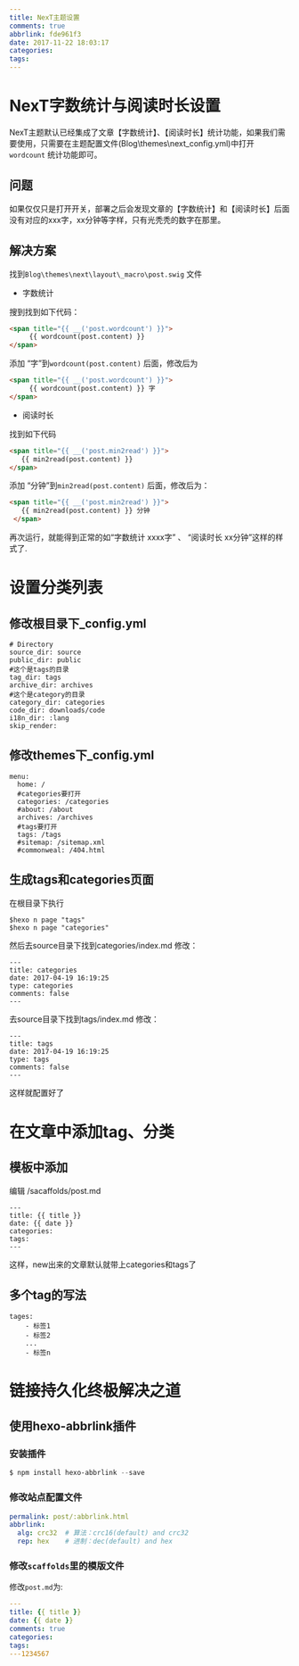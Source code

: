 ```yaml
---
title: NexT主题设置
comments: true
abbrlink: fde961f3
date: 2017-11-22 18:03:17
categories:
tags:
---
```


# NexT字数统计与阅读时长设置

NexT主题默认已经集成了文章【字数统计】、【阅读时长】统计功能，如果我们需要使用，只需要在主题配置文件(Blog\themes\next_config.yml)中打开`wordcount` 统计功能即可。

## 问题

如果仅仅只是打开开关，部署之后会发现文章的【字数统计】和【阅读时长】后面没有对应的xxx字，xx分钟等字样，只有光秃秃的数字在那里。

<!-- more -->

## 解决方案

找到`Blog\themes\next\layout\_macro\post.swig` 文件

- 字数统计

搜到找到如下代码：

```html
<span title="{{ __('post.wordcount') }}">
     {{ wordcount(post.content) }}
</span>
```

添加 “字”到`wordcount(post.content)` 后面，修改后为

```html
<span title="{{ __('post.wordcount') }}">
     {{ wordcount(post.content) }} 字
</span>
```

- 阅读时长

找到如下代码

```html
<span title="{{ __('post.min2read') }}">
   {{ min2read(post.content) }}
</span>
```

添加 “分钟”到`min2read(post.content)` 后面，修改后为：

```html
<span title="{{ __('post.min2read') }}">
   {{ min2read(post.content) }} 分钟
 </span>
```

再次运行，就能得到正常的如“字数统计 xxxx字” 、 “阅读时长 xx分钟”这样的样式了.



# 设置分类列表

## 修改根目录下_config.yml

```
# Directory
source_dir: source
public_dir: public
#这个是tags的目录
tag_dir: tags
archive_dir: archives
#这个是category的目录
category_dir: categories
code_dir: downloads/code
i18n_dir: :lang
skip_render:
```

## 修改themes下_config.yml

```
menu:
  home: /
  #categories要打开
  categories: /categories
  #about: /about
  archives: /archives
  #tags要打开
  tags: /tags
  #sitemap: /sitemap.xml
  #commonweal: /404.html
```

## 生成tags和categories页面

在根目录下执行

```
$hexo n page "tags"
$hexo n page "categories"
```

然后去source目录下找到categories/index.md
修改：

```
---
title: categories
date: 2017-04-19 16:19:25
type: categories
comments: false
---
```

去source目录下找到tags/index.md
修改：

```
---
title: tags
date: 2017-04-19 16:19:25
type: tags
comments: false
---
```

这样就配置好了

# 在文章中添加tag、分类

## 模板中添加

编辑 /sacaffolds/post.md

```
---
title: {{ title }}
date: {{ date }}
categories: 
tags:
---
```

这样，new出来的文章默认就带上categories和tags了

## 多个tag的写法

```
tages: 
    - 标签1
    - 标签2
    ...
    - 标签n
```


# 链接持久化终极解决之道

## 使用hexo-abbrlink插件

### 安装插件

```powershell
$ npm install hexo-abbrlink --save
```

### 修改站点配置文件

```yaml
permalink: post/:abbrlink.html
abbrlink:
  alg: crc32  # 算法：crc16(default) and crc32
  rep: hex    # 进制：dec(default) and hex
```

### 修改`scaffolds`里的模版文件

修改`post.md`为:

```yaml
---
title: {{ title }}
date: {{ date }}
comments: true
categories:
tags:
---1234567
```
